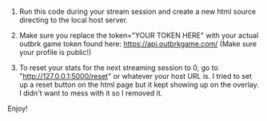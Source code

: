 1. Run this code during your stream session and create a new html source directing to the local host server.
   
2. Make sure you replace the token="YOUR TOKEN HERE" with your actual outbrk game token found here: https://api.outbrkgame.com/ (Make sure your profile is public!)

3. To reset your stats for the next streaming session to 0, go to "http://127.0.0.1:5000/reset" or whatever your host URL is. I tried to set up a reset button on the html page but it kept showing up on the overlay. I didn't want to mess with it so I removed it.

Enjoy!
